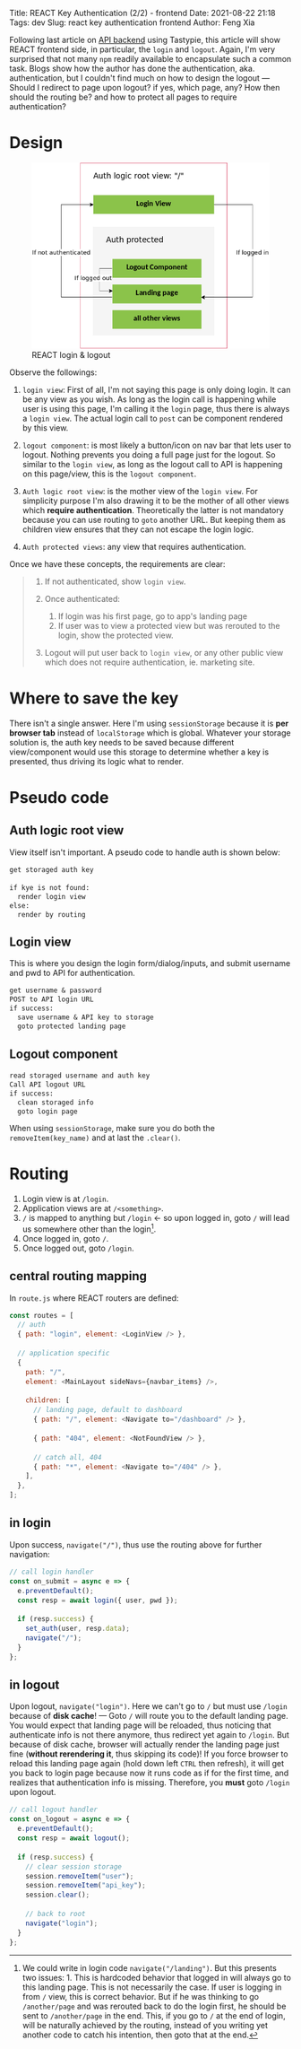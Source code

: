 Title: REACT Key Authentication (2/2) - frontend
Date: 2021-08-22 21:18
Tags: dev
Slug: react key authentication frontend
Author: Feng Xia

Following last article on [API backend][1] using Tastypie, this
article will show REACT frontend side, in particular, the `login` and
`logout`. Again, I'm very surprised that not many `npm` readily
available to encapsulate such a common task. Blogs show how the author
has done the authentication, aka. authentication, but I couldn't find
much on how to design the logout &mdash; Should I redirect to page
upon logout? if yes, which page, any? How then should the routing be?
and how to protect all pages to require authentication?

# Design

<figure class="col s12">
  <img src="images/react%20login%20logout.png"/>
  <figcaption>REACT login & logout</figcaption>
</figure>


Observe the followings:

1. `login view`: First of all, I'm not saying this page is only doing
   login. It can be any view as you wish. As long as the login call is
   happening while user is using this page, I'm calling it the `login`
   page, thus there is always a `login view`. The actual login call to
   `post` can be component rendered by this view.

2. `logout component`: is most likely a button/icon on nav bar that
   lets user to logout. Nothing prevents you doing a full page just
   for the logout. So similar to the `login view`, as long as the
   logout call to API is happening on this page/view, this is the
   `logout component`.

3. `Auth logic root view`: is the mother view of the `login view`. For
   simplicity purpose I'm also drawing it to be the mother of all
   other views which **require authentication**. Theoretically the
   latter is not mandatory because you can use routing to `goto`
   another URL. But keeping them as children view ensures that they
   can not escape the login logic.

4. `Auth protected views`: any view that requires authentication.

Once we have these concepts, the requirements are clear:

> 1. If not authenticated, show `login view`.
> 2. Once authenticated:
>
>     1. If login was his first page, go to app's landing page
>     2. If user was to view a protected view but was rerouted to the
>        login, show the protected view.
>
> 3. Logout will put user back to `login view`, or any other public view
>    which does not require authentication, ie. marketing site.
>

# Where to save the key

There isn't a single answer. Here I'm using `sessionStorage` because
it is **per browser tab** instead of `localStorage` which is
global. Whatever your storage solution is, the auth key needs to be
saved because different view/component would use this storage to
determine whether a key is presented, thus driving its logic what to
render.

# Pseudo code

## Auth logic root view

View itself isn't important. A pseudo code to handle auth is shown
below:

```
get storaged auth key

if kye is not found:
  render login view
else:
  render by routing
```

## Login view

This is where you design the login form/dialog/inputs, and submit
username and pwd to API for authentication.

```
get username & password
POST to API login URL
if success:
  save username & API key to storage
  goto protected landing page
```

## Logout component

```
read storaged username and auth key
Call API logout URL
if success:
  clean storaged info
  goto login page
```

When using `sessionStorage`, make sure you do both the `removeItem(key_name)`
and at last the `.clear()`.

# Routing

1. Login view is at `/login`.
2. Application views are at `/<something>`.
3. `/` is mapped to anything but `/login` &larr; so upon logged in,
   goto `/` will lead us somewhere other than the login[^1].
4. Once logged in, goto `/`.
5. Once logged out, goto `/login`.

## central routing mapping

In `route.js` where REACT routers are defined:

```js
const routes = [
  // auth
  { path: "login", element: <LoginView /> },

  // application specific
  {
    path: "/",
    element: <MainLayout sideNavs={navbar_items} />,

    children: [
      // landing page, default to dashboard
      { path: "/", element: <Navigate to="/dashboard" /> },

      { path: "404", element: <NotFoundView /> },

      // catch all, 404
      { path: "*", element: <Navigate to="/404" /> },
    ],
  },
];

```

## in login

Upon success, `navigate("/")`, thus use the routing above for further
navigation:

```js
// call login handler
const on_submit = async e => {
  e.preventDefault();
  const resp = await login({ user, pwd });

  if (resp.success) {
    set_auth(user, resp.data);
    navigate("/");
  }
};

```

## in logout

Upon logout, `navigate("login")`. Here we can't go to `/` but must use
`/login` because of **disk cache**! &mdash; Goto `/` will route you to
the default landing page. You would expect that landing page will be
reloaded, thus noticing that authenticate info is not there anymore,
thus redirect yet again to `/login`. But because of disk cache,
browser will actually render the landing page just fine (**without
rerendering it**, thus skipping its code)! If you force browser to
reload this landing page again (hold down left `CTRL` then refresh),
it will get you back to login page because now it runs code as if for
the first time, and realizes that authentication info is
missing. Therefore, you **must** goto `/login` upon logout.


```js
// call logout handler
const on_logout = async e => {
  e.preventDefault();
  const resp = await logout();

  if (resp.success) {
    // clear session storage
    session.removeItem("user");
    session.removeItem("api_key");
    session.clear();

    // back to root
    navigate("login");
  }
};

```

[1]: {filename}/dev/react%20key%20authentication%20backend.md

[^1]: We could write in login code  `navigate("/landing")`. But this
    presents two issues: 1. This is hardcoded behavior that logged in
    will always go to this landing page. This is not necessarily the
    case. If user is logging in from `/` view, this is correct
    behavior. But if he was thinking to go `/another/page` and was
    rerouted back to do the login first, he should be sent to
    `/another/page` in the end. This, if you go to `/` at the end of
    login, will be naturally achieved by the routing, instead of you
    writing yet another code to catch his intention, then goto that at
    the end.
